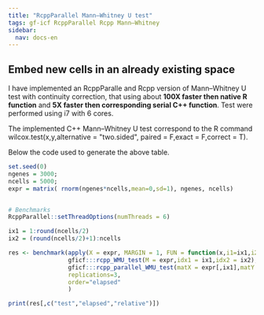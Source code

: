```yaml
---
title: "RcppParallel Mann–Whitney U test"
tags: gf-icf RcppParallel Rcpp Mann–Whitney
sidebar:
  nav: docs-en
---
```


<!-- Global site tag (gtag.js) - Google Analytics -->
<script async src="https://www.googletagmanager.com/gtag/js?id=UA-144257957-1"></script>
<script>
  window.dataLayer = window.dataLayer || [];
  function gtag(){dataLayer.push(arguments);}
  gtag('js', new Date());

  gtag('config', 'UA-144257957-1');
</script>
  
## Embed new cells in an already existing space
I have implemented an RcppParalle and Rcpp version of Mann–Whitney U test with continuity correction, that using about **100X faster then native R function** and **5X faster then corresponding serial C++ function**. Test were performed using i7 with 6 cores.   

The implemented C++ Mann–Whitney U test correspond to the R command wilcox.test(x,y,alternative = "two.sided", paired = F,exact = F,correct = T). 

Below the code used to generate the above table.

```R
set.seed(0)
ngenes = 3000;
ncells = 5000;
expr = matrix( rnorm(ngenes*ncells,mean=0,sd=1), ngenes, ncells)


# Benchmarks
RcppParallel::setThreadOptions(numThreads = 6)

ix1 = 1:round(ncells/2)
ix2 = (round(ncells/2)+1):ncells

res <- benchmark(apply(X = expr, MARGIN = 1, FUN = function(x,i1=ix1,i2=ix2) wilcox.test(x = x[i1],y = x[i2],alternative = "two.sided", paired = F,exact = F,correct = T)),
                 gficf:::rcpp_WMU_test(M = expr,idx1 = ix1,idx2 = ix2),
                 gficf:::rcpp_parallel_WMU_test(matX = expr[,ix1],matY = expr[,ix2],printOutput = F),
                 replications=3,
                 order="elapsed"
                 )

print(res[,c("test","elapsed","relative")])
```

